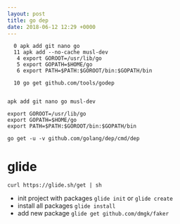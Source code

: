 ```yaml
---
layout: post
title: go dep
date: 2018-06-12 12:29 +0000
---
```


```
  0 apk add git nano go
  11 apk add --no-cache musl-dev
   4 export GOROOT=/usr/lib/go
   5 export GOPATH=$HOME/go
   6 export PATH=$PATH:$GOROOT/bin:$GOPATH/bin
  
  10 go get github.com/tools/godep
  

```


```
apk add git nano go musl-dev

export GOROOT=/usr/lib/go
export GOPATH=$HOME/go
export PATH=$PATH:$GOROOT/bin:$GOPATH/bin
```

```
go get -u -v github.com/golang/dep/cmd/dep
```


# glide 
```
curl https://glide.sh/get | sh

```

* init project with packages `glide init` or `glide create`
* install all packages `glide install`
* add new package `glide get github.com/dmgk/faker`